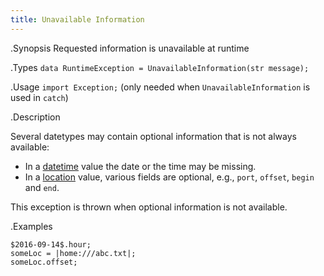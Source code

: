```yaml
---
title: Unavailable Information
---
```


.Synopsis
Requested information is unavailable at runtime


.Types
`data RuntimeException = UnavailableInformation(str message);`
       
.Usage
`import Exception;` (only needed when `UnavailableInformation` is used in `catch`)

.Description

Several datetypes may contain optional information that is not always available:

* In a [datetime]((Rascal:Values-DateTime)) value the date or the time may be missing.
* In a [location]((Rascal:Values-Location)) value, various fields are optional, 
  e.g., `port`, `offset`, `begin` and `end`.
  
This exception is thrown when optional information is not available.

.Examples

```rascal-shell,error
$2016-09-14$.hour;
someLoc = |home:///abc.txt|;
someLoc.offset;
```
